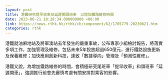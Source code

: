 ```yaml
---
layout: post
title: 港鐵研究提早收車及延遲開頭班車　以增加鐵路維修時間
date: 2023-06-21 18:28:34.000000000 +08:00
link: https://news.rthk.hk/rthk/ch/component/k2/1705779-20230621.htm
categories: rthk
---
```


港鐵就油麻地站及將軍澳站去年發生的嚴重事故，公布專家小組檢討報告，將落實多項工作，加強管理及維修，包括未來5年投放超過650億元，進行鐵路設施更新及保養維修；加快應用創新科技，達致「數據導向」管理及「預測性維修」。

港鐵又說，為增加鐵路維修的時間，會積極研究尾班車「提早收車」和頭班車「延遲開車」，強調推行前會先審慎考慮有關安排對乘客的影響。
